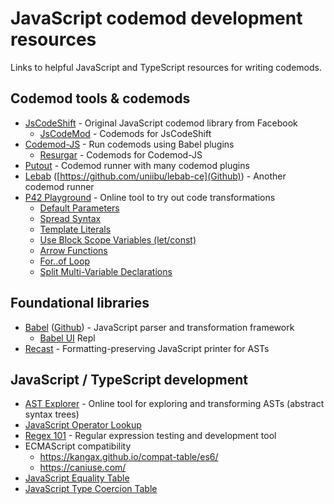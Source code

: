 # JavaScript codemod development resources
Links to helpful JavaScript and TypeScript resources for writing codemods.

## Codemod tools & codemods
 * [JsCodeShift](https://github.com/facebook/jscodeshift) - Original JavaScript codemod library from Facebook
   * [JsCodeMod](https://github.com/cpojer/js-codemod) - Codemods for JsCodeShift
 * [Codemod-JS](https://github.com/codemod-js/codemod) - Run codemods using Babel plugins
   * [Resurgar](https://github.com/resugar/resugar) - Codemods for Codemod-JS
 * [Putout](https://github.com/coderaiser/putout) - Codemod runner with many codemod plugins
 * [Lebab](https://lebab.unibtc.me/) ([https://github.com/uniibu/lebab-ce](Github)) - Another codemod runner
 * [P42 Playground](https://p42.ai/playground/) - Online tool to try out code transformations
   * [Default Parameters](https://p42.ai/playground/es6_default_parameters)
   * [Spread Syntax](https://p42.ai/playground/es6_spread_syntax)
   * [Template Literals](https://p42.ai/playground/es6_template_literals)
   * [Use Block Scope Variables (let/const)](https://p42.ai/playground/es6_block_scoped_variables)
   * [Arrow Functions](https://p42.ai/playground/arrow_function)
   * [For..of Loop](https://p42.ai/playground/for_of_loop)
   * [Split Multi-Variable Declarations](https://p42.ai/playground/unchain_variable_declarations)

## Foundational libraries
 * [Babel](https://babeljs.io/) ([Github](https://github.com/babel)) - JavaScript parser and transformation framework
   * [Babel UI](https://babeljs.io/repl#) Repl
 * [Recast](https://github.com/benjamn/recast) - Formatting-preserving JavaScript printer for ASTs

## JavaScript / TypeScript development
 * [AST Explorer](https://astexplorer.net/) - Online tool for exploring and transforming ASTs (abstract syntax trees)
 * [JavaScript Operator Lookup](https://joshwcomeau.com/operator-lookup)
 * [Regex 101](https://regex101.com/) - Regular expression testing and development tool
 * ECMAScript compatibility
   * https://kangax.github.io/compat-table/es6/
   * https://caniuse.com/
 * [JavaScript Equality Table](https://dorey.github.io/JavaScript-Equality-Table/)
 * [JavaScript Type Coercion Table](https://getify.github.io/coercions-grid/)
